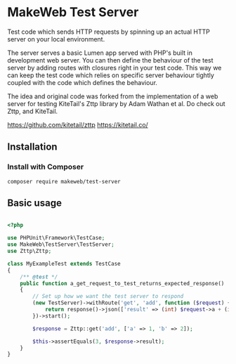 # MakeWeb Test Server

Test code which sends HTTP requests by spinning up an actual HTTP server on your local environment.

The server serves a basic Lumen app served with PHP's built in development web server. You can then
define the behaviour of the test server by adding routes with closures right in your test code. This way
we can keep the test code which relies on specific server behaviour tightly coupled with the code
which defines the behaviour.

The idea and original code was forked from the implementation of a web server for testing KiteTail's
Zttp library by Adam Wathan et al. Do check out Zttp, and KiteTail.

https://github.com/kitetail/zttp
https://kitetail.co/

## Installation

### Install with Composer

    composer require makeweb/test-server

## Basic usage

```php

<?php

use PHPUnit\Framework\TestCase;
use MakeWeb\TestServer\TestServer;
use Zttp\Zttp;

class MyExampleTest extends TestCase
{
    /** @test */
    public function a_get_request_to_test_returns_expected_response()
    {
        // Set up how we want the test server to respond
        (new TestServer)->withRoute('get', 'add', function ($request) {
            return response()->json(['result' => (int) $request->a + (int) $request->b]);
        })->start();

        $response = Zttp::get('add', ['a' => 1, 'b' => 2]);

        $this->assertEquals(3, $response->result);
    }
}
```

